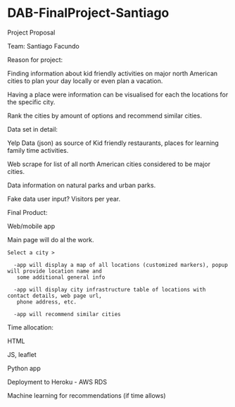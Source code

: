 # DAB-FinalProject-Santiago

Project Proposal

Team: Santiago Facundo


Reason for project: 

  Finding information about kid friendly activities on major north American cities to plan your day locally or even plan a vacation.

  Having a place were information can be visualised for each the locations for the specific city.

  Rank the cities by amount of options and recommend similar cities.


Data set in detail:

  Yelp Data (json) as source of Kid friendly restaurants, places for learning family time activities.

  Web scrape for list of all north American cities considered to be major cities.

  Data information on natural parks and urban parks.

  Fake data user input? Visitors per year.


Final Product:

  Web/mobile app

  Main page will do al the work.

    Select a city > 

      -app will display a map of all locations (customized markers), popup will provide location name and 
       some additional general info

      -app will display city infrastructure table of locations with contact details, web page url, 
       phone address, etc.
  
      -app will recommend similar cities


Time allocation:

  HTML

  JS, leaflet

  Python app

  Deployment to Heroku -  AWS RDS

  Machine learning for recommendations (if time allows)
